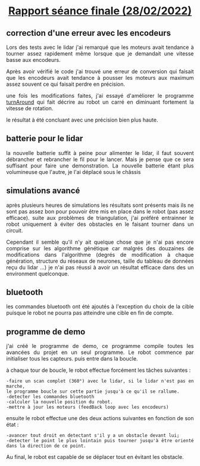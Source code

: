 
<h1 style="text-align: center"><u>Rapport séance finale (28/02/2022)</u></h1>

<h2>correction d'une erreur avec les encodeurs</h2>
<div style="text-align: justify">

Lors des tests avec le lidar j'ai remarqué que les moteurs avait tendance à tourner assez rapidement même lorsque que je demandait une vitesse basse aux encodeurs.

Après avoir vérifié le code j'ai trouvé une erreur de conversion qui faisait que les encodeurs avait tendance à pousser les moteurs aux maximum assez souvent ce qui faisait perdre en précision.

une fois les modifications faites, j'ai essayé d'améliorer le programme <a href="https://github.com/PhysicDev/transporteur-autonome/blob/main/code/Tests_avancé/turnAround/turnAround.ino"> turnAround</a> qui fait décrire au robot un carré en diminuant fortement la vitesse de rotation.

le résultat à été concluant avec une précision bien plus haute.

</div>

<h2>batterie pour le lidar</h2>

<div style="text-align: justify">

la nouvelle batterie suffit à peine pour alimenter le lidar, il faut souvent débrancher et rebrancher le fil pour le lancer. Mais je pense que ce sera suffisant pour faire une demonstration. La nouvelle batterie étant plus volumineuse que l'autre, je l'ai déplacé sous le châssis

</div>

<h2>simulations avancé</h2>

<div style="text-align: justify">

après plusieurs heures de simulations les résultats sont présents mais ils ne sont pas assez bon pour pouvoir être mis en place dans le robot (pas assez efficace). suite aux problèmes de triangulation, j'ai préféré entrainner le robot uniquement à éviter des obstacles en le faisant tourner dans un circuit.

Cependant il semble qu'il n'y ait quelque chose que je n'ai pas encore comprise sur les algorithme génétique car malgrés des douzaines de modifications dans l'algorithme (degrés de modification à chaque génération, structure du réseaux de neurones, taille du tableau de données reçu du lidar ...) je n'ai pas réussi à avoir un résultat efficace dans des un environment quelconque.

</div><h2>bluetooth</h2>

<div style="text-align: justify">

les commandes bluetooth ont été ajoutés à l'exception du choix de la cible puisque le robot ne pourra pas atteindre une cible en fin de compte.

</div>

<h2>programme de demo</h2>

<div style="text-align: justify">

j'ai créé le programme de demo, ce programme compile toutes les avancées du projet en un seul programme. Le robot commence par initialiser tous les capteurs. puis entre dans la boucle.

à chaque tour de boucle, le robot effectue forcément les tâches suivantes : 

    -faire un scan complet (360°) avec le lidar, si le lidar n'est pas en marche, 
    le programme boucle sur cette partie jusqu'à ce qu'il se rallume.
    -detecter les commandes bluetooth
    -calculer la nouvelle position du robot.
    -mettre à jour les moteurs (feedBack loop avec les encodeurs)

ensuite le robot effectue une des deux actions suivantes en fonction de son état : 

    -avancer tout droit en detectant s'il y a un obstacle devant lui;
    -detecter le point le plus lointain puis tourner jusqu'à être orienté dans la direction de ce point.

Au final, le robot est capable de se déplacer tout en évitant les obstacle.

</div>
